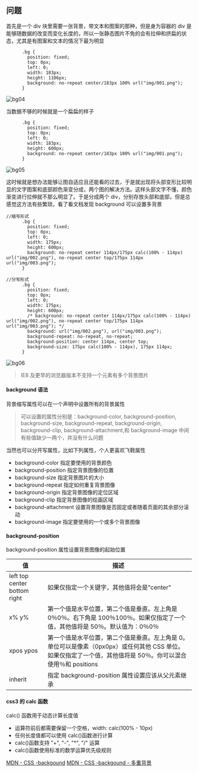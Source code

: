 ## 问题

首先是一个 div 块里需要一张背景，带文本和图案的那种，但是身为容器的 div 是能够随数据的改变而变化长度的，所以一张静态图片不免的会有拉伸和挤扁的状态，尤其是有图案和文本的情况下最为明显

```
      .bg {
        position: fixed;
        top: 0px;
        left: 0;
        width: 183px;
        height: 1106px;
        background: no-repeat center/183px 100% url("img/001.png");
      }
```

![bg04]()

当数据不够的时候就是一个扁扁的样子

```
      .bg {
        position: fixed;
        top: 0px;
        left: 0;
        width: 183px;
        height: 600px;
        background: no-repeat center/183px 100% url("img/001.png");
      }
```

![bg05]()

这时候就是想办法能够让图自适应且还能看的过去，于是就出现将头部变形比较明显的文字图案和底部颜色渐变分成，两个图的解决方法。这样头部文字不懂，颜色渐变进行拉伸就不那么明显了。于是分成两个 div，分别存放头部和底部，但是总感觉这方法有些繁琐，看了看文档发现 background 可以设置多背景

```
//缩写形式
      .bg {
        position: fixed;
        top: 0px;
        left: 0;
        width: 175px;
        height: 600px;
        background: no-repeat center 114px/175px calc(100% - 114px) url("img/002.png"), no-repeat center top/175px 114px url("img/003.png");
      }

//分写形式
      .bg {
        position: fixed;
        top: 0px;
        left: 0;
        width: 175px;
        height: 600px;
        /* background: no-repeat center 114px/175px calc(100% - 114px) url("img/002.png"), no-repeat center top/175px 114px url("img/003.png"); */
        background: url("img/002.png"), url("img/003.png");
        background-repeat: no-repeat, no-repeat;
        background-position: center 114px, center top;
        background-size: 175px calc(100% - 114px), 175px 114px;
      }
```

![bg06]()

> IE8 及更早的浏览器版本不支持一个元素有多个背景图片

#### background 语法

背景缩写属性可以在一个声明中设置所有的背景属性

> 可以设置的属性分别是：background-color, background-position, background-size, background-repeat, background-origin, background-clip, background-attachment,和 background-image 中间有些值缺少一两个，并没有什么问题

当然也可以分开写属性，比如下列属性，个人更喜欢飞鞋属性

- background-color 指定要使用的背景颜色
- background-position 指定背景图像的位置
- background-size 指定背景图片的大小
- background-repeat 指定如何重复背景图像
- background-origin 指定背景图像的定位区域
- background-clip 指定背景图像的绘画区域
- background-attachment 设置背景图像是否固定或者随着页面的其余部分滚动
- background-image 指定要使用的一个或多个背景图像

#### background-position

background-position 属性设置背景图像的起始位置

| 值                           | 描述                                                                                                                                                           |
| ---------------------------- | -------------------------------------------------------------------------------------------------------------------------------------------------------------- |
| left top center bottom right | 如果仅指定一个关键字，其他值将会是"center"                                                                                                                     |
| x% y%                        | 第一个值是水平位置，第二个值是垂直。左上角是 0％0％。右下角是 100％100％。如果仅指定了一个值，其他值将是 50％。默认值为：0％0％                                |
| xpos ypos                    | 第一个值是水平位置，第二个值是垂直。左上角是 0。单位可以是像素（0px0px）或任何其他 CSS 单位。如果仅指定了一个值，其他值将是 50％。你可以混合使用％和 positions |
| inherit                      | 指定 background-position 属性设置应该从父元素继承                                                                                                              |

#### css3 的 calc 函数

calc() 函数用于动态计算长度值

- 运算符前后都需要保留一个空格，width: calc(100% - 10px)
- 任何长度值都可以使用 calc()函数进行计算
- calc()函数支持 "+", "-", "\*", "/" 运算
- calc()函数使用标准的数学运算优先级规则

[MDN - CSS -backgound](https://developer.mozilla.org/zh-CN/docs/Web/CSS/background)
[MDN - CSS -backgound - 多重背景](https://developer.mozilla.org/zh-CN/docs/Web/CSS/CSS_Backgrounds_and_Borders/Using_multiple_backgrounds)
